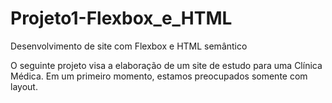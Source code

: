 # Projeto1-Flexbox_e_HTML
Desenvolvimento de site com Flexbox e HTML semântico

O seguinte projeto visa a elaboração de um site de estudo para uma Clínica Médica.
Em um primeiro momento, estamos preocupados somente com layout.
